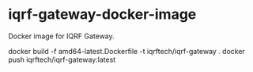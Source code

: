 # iqrf-gateway-docker-image

Docker image for IQRF Gateway.

docker build -f amd64-latest.Dockerfile -t iqrftech/iqrf-gateway .
docker push iqrftech/iqrf-gateway:latest
